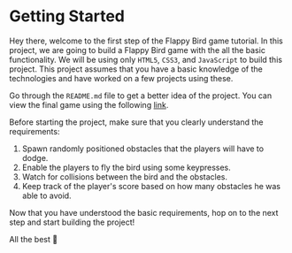 # Getting Started

Hey there, welcome to the first step of the Flappy Bird game tutorial. In this project, we are going to build a Flappy Bird game with the all the basic functionality. We will be using only `HTML5`, `CSS3`, and `JavaScript` to build this project. This project assumes that you have a basic knowledge of the technologies and have worked on a few projects using these.

Go through the `README.md` file to get a better idea of the project. You can view the final game using the following [link](https://varunkt001.github.io/flappy-bird-starter/).

Before starting the project, make sure that you clearly understand the requirements:

1. Spawn randomly positioned obstacles that the players will have to dodge.
2. Enable the players to fly the bird using some keypresses.
3. Watch for collisions between the bird and the obstacles.
4. Keep track of the player's score based on how many obstacles he was able to avoid.

Now that you have understood the basic requirements, hop on to the next step and start building the project!

All the best 🚀
